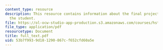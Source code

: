 ```yaml
---
content_type: resource
description: This resource contains information about the final project created by
  the student.
file: https://ol-ocw-studio-app-production.s3.amazonaws.com/courses/hst-951j-medical-decision-support-fall-2005/53b7f9939d181290867cf652cfd60a5e_full_text.pdf
file_type: application/pdf
resourcetype: Document
title: full_text.pdf
uid: 53b7f993-9d18-1290-867c-f652cfd60a5e
---
```

